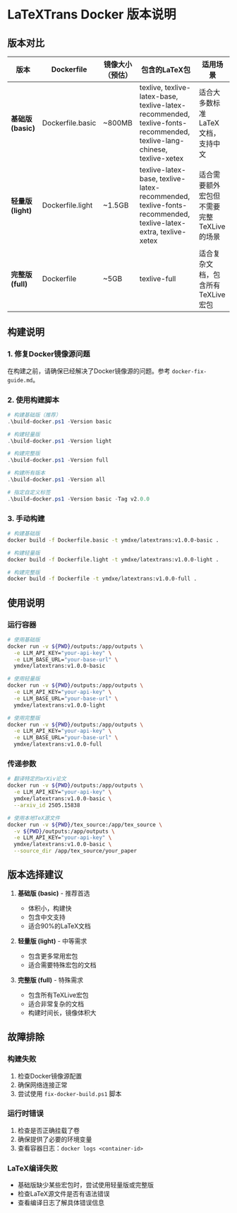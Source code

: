 # LaTeXTrans Docker 版本说明

## 版本对比

| 版本 | Dockerfile | 镜像大小（预估） | 包含的LaTeX包 | 适用场景 |
|------|------------|-----------------|---------------|----------|
| **基础版 (basic)** | Dockerfile.basic | ~800MB | texlive, texlive-latex-base, texlive-latex-recommended, texlive-fonts-recommended, texlive-lang-chinese, texlive-xetex | 适合大多数标准LaTeX文档，支持中文 |
| **轻量版 (light)** | Dockerfile.light | ~1.5GB | texlive-latex-base, texlive-latex-recommended, texlive-fonts-recommended, texlive-latex-extra, texlive-xetex | 适合需要额外宏包但不需要完整TeXLive的场景 |
| **完整版 (full)** | Dockerfile | ~5GB | texlive-full | 适合复杂文档，包含所有TeXLive宏包 |

## 构建说明

### 1. 修复Docker镜像源问题

在构建之前，请确保已经解决了Docker镜像源的问题。参考 `docker-fix-guide.md`。

### 2. 使用构建脚本

```powershell
# 构建基础版（推荐）
.\build-docker.ps1 -Version basic

# 构建轻量版
.\build-docker.ps1 -Version light

# 构建完整版
.\build-docker.ps1 -Version full

# 构建所有版本
.\build-docker.ps1 -Version all

# 指定自定义标签
.\build-docker.ps1 -Version basic -Tag v2.0.0
```

### 3. 手动构建

```bash
# 构建基础版
docker build -f Dockerfile.basic -t ymdxe/latextrans:v1.0.0-basic .

# 构建轻量版
docker build -f Dockerfile.light -t ymdxe/latextrans:v1.0.0-light .

# 构建完整版
docker build -f Dockerfile -t ymdxe/latextrans:v1.0.0-full .
```

## 使用说明

### 运行容器

```bash
# 使用基础版
docker run -v ${PWD}/outputs:/app/outputs \
  -e LLM_API_KEY="your-api-key" \
  -e LLM_BASE_URL="your-base-url" \
  ymdxe/latextrans:v1.0.0-basic

# 使用轻量版
docker run -v ${PWD}/outputs:/app/outputs \
  -e LLM_API_KEY="your-api-key" \
  -e LLM_BASE_URL="your-base-url" \
  ymdxe/latextrans:v1.0.0-light

# 使用完整版
docker run -v ${PWD}/outputs:/app/outputs \
  -e LLM_API_KEY="your-api-key" \
  -e LLM_BASE_URL="your-base-url" \
  ymdxe/latextrans:v1.0.0-full
```

### 传递参数

```bash
# 翻译特定的arXiv论文
docker run -v ${PWD}/outputs:/app/outputs \
  -e LLM_API_KEY="your-api-key" \
  ymdxe/latextrans:v1.0.0-basic \
  --arxiv_id 2505.15838

# 使用本地TeX源文件
docker run -v ${PWD}/tex_source:/app/tex_source \
  -v ${PWD}/outputs:/app/outputs \
  -e LLM_API_KEY="your-api-key" \
  ymdxe/latextrans:v1.0.0-basic \
  --source_dir /app/tex_source/your_paper
```

## 版本选择建议

1. **基础版 (basic)** - 推荐首选
   - 体积小，构建快
   - 包含中文支持
   - 适合90%的LaTeX文档

2. **轻量版 (light)** - 中等需求
   - 包含更多常用宏包
   - 适合需要特殊宏包的文档

3. **完整版 (full)** - 特殊需求
   - 包含所有TeXLive宏包
   - 适合非常复杂的文档
   - 构建时间长，镜像体积大

## 故障排除

### 构建失败

1. 检查Docker镜像源配置
2. 确保网络连接正常
3. 尝试使用 `fix-docker-build.ps1` 脚本

### 运行时错误

1. 检查是否正确挂载了卷
2. 确保提供了必要的环境变量
3. 查看容器日志：`docker logs <container-id>`

### LaTeX编译失败

- 基础版缺少某些宏包时，尝试使用轻量版或完整版
- 检查LaTeX源文件是否有语法错误
- 查看编译日志了解具体错误信息
